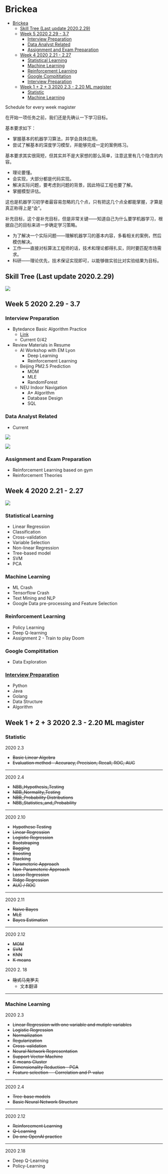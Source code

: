 # Brickea

- [Brickea](#brickea)
  - [Skill Tree (Last update 2020.2.29)](#skill-tree-last-update-2020229)
  - [Week 5 2020 2.29 - 3.7](#week-5-2020-229---37)
    - [Interview Preparation](#interview-preparation)
    - [Data Analyst Related](#data-analyst-related)
    - [Assignment and Exam Preparation](#assignment-and-exam-preparation)
  - [Week 4 2020 2.21 - 2.27](#week-4-2020-221---227)
    - [Statistical Learning](#statistical-learning)
    - [Machine Learning](#machine-learning)
    - [Reinforcement Learning](#reinforcement-learning)
    - [Google Compititation](#google-compititation)
    - [Interview Preparation](#interview-preparation-1)
  - [Week 1 + 2 + 3 2020 2.3 - 2.20  ML magister](#week-1--2--3-2020-23---220-ml-magister)
    - [Statistic](#statistic)
    - [Machine Learning](#machine-learning-1)

Schedule for every week magister

在开始一项任务之前，我们还是先确认一下学习目标。

基本要求如下：

* 掌握基本的机器学习算法，并学会具体应用。
* 尝试了解基本的深度学习模型，并能够完成一定的案例练习。

基本要求其实很简短，但其实并不是大家想的那么简单，注意这里有几个隐含的内容。

* 理论要懂。
* 会实现，大部分都是代码实现。
* 解决实际问题，要考虑到问题的背景，因此特征工程也要了解。
* 掌握模型评估。

这也是机器学习初学者最容易忽略的几个点，只有把这几个点全都能掌握，才算是真正称得上是“会”。

补充目标，这个是补充目标，但是非常关键——知道自己为什么要学机器学习，根据自己的目标来进一步确定学习策略。

* 为了解决一个实际问题——理解机器学习的基本内容，多看相关的案例，然后模仿解决。
* 工作——直接对标算法工程师的话，技术和理论都得扎实，同时要匹配市场需求。
* 科研——理论优先，技术保证实现即可，以能够做实验比对实验结果为目标。

## Skill Tree (Last update 2020.2.29)

![](res/Skill&#32;Tree.png)

## Week 5 2020 2.29 - 3.7

### Interview Preparation

* Bytedance Basic Algorithm Practice
  * [Link](https://leetcode.com/list/x7kpxvli/)
  * Current 0/42
* Review Materials in Resume
  * AI Workshop with EM Lyon
    * Deep Learning
    * Reinforcement Learning
  * Beijing PM2.5 Prediction
    * MOM
    * MLE
    * RandomForest
  * NEU Indoor Navigation
    * A* Algorithm
    * Database Design
    * SQL

### Data Analyst Related

* Current

![](res/DataAnalystPractice.png)

![](res/DataAnalystFullStack.png)

### Assignment and Exam Preparation

* Reinforcement Learning based on gym
* Reinforcement Theories

## Week 4 2020 2.21 - 2.27

![](res/Milestones&#32;2.21&#32;-&#32;2.27.jpg)

### Statistical Learning

* Linear Regression
* Classification
* Cross-validation
* Variable Selection
* Non-linear Regression
* Tree-based model
* SVM
* PCA

### Machine Learning

* ML Crash
* Tensorflow Crash
* Text Mining and NLP
* Google Data pre-processing and Feature Selection

### Reinforcement Learning

* Policy Learning
* Deep Q-learning
* Assignment 2 - Train to play Doom

### Google Compititation

* Data Exploration

### [Interview Preparation](Interview.md)

* Python
* Java
* Golang
* Data Structure
* Algorithm

## Week 1 + 2 + 3 2020 2.3 - 2.20  ML magister

### Statistic 

2020 2.3

* ~~Basic Linear Algebra~~
* ~~Evaluation method - Accuracy, Precision, Recall, ROC, AUC~~

---

2020 2.4

* ~~NBB_Hypothesis_Testing~~
* ~~NBB_Normality_Testing~~
* ~~NBB_Probability Distributions~~
* ~~NBB_Statistics_and_Probability~~

---

2020 2.10

* ~~Hypothese Testing~~
* ~~Linear Regression~~
* ~~Logistic Regression~~
* ~~Bootstraping~~
* ~~Bagging~~
* ~~Boosting~~
* ~~Stacking~~
* ~~Parameteric Approach~~
* ~~Non-Parameteric Approach~~
* ~~Lasso Regression~~
* ~~Ridge Regression~~
* ~~AUC / ROC~~

---

2020 2.11

* ~~Naive Bayes~~
* ~~MLE~~
* ~~Bayes Estimation~~

---

2020 2.12

* ~~MOM~~
* ~~SVM~~
* ~~KNN~~
* ~~K-means~~

2020 2. 18

* ~~隐式马克罗夫~~
  * 文本翻译

---

### Machine Learning

2020 2.3

* ~~Linear Regression with one variable and mutiple variables~~
* ~~Logistic Regression~~
* ~~Normailization~~
* ~~Regularization~~
* ~~Cross-validation~~
* ~~Neural Network Representation~~
* ~~Support Vector Machine~~
* ~~K-means Cluster~~
* ~~Dimensionality Reduction - PCA~~
* ~~Feature selection — Correlation and P-value~~

---

2020 2.4

* ~~Tree-base models~~
* ~~Basic Neural Network Structure~~

---

2020 2.12

* ~~Reinforcement Learning~~
* ~~Q-Learning~~
* ~~Do one OpenAI practice~~

---

2020 2.18

* Deep Q-Learning
* Policy-Learning

